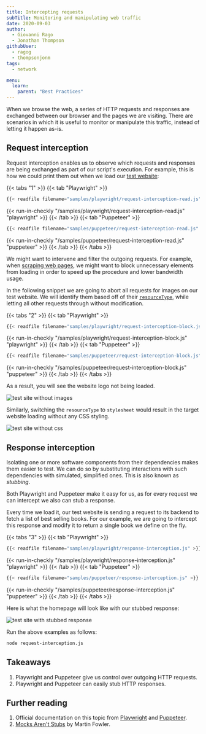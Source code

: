 ```yaml
---
title: Intercepting requests
subTitle: Monitoring and manipulating web traffic
date: 2020-09-03
author:
  - Giovanni Rago
  - Jonathan Thompson
githubUser:
  - ragog
  - thompsonjonm
tags:
  - network

menu:
  learn:
    parent: "Best Practices"
---
```


When we browse the web, a series of HTTP requests and responses are exchanged between our browser and the pages we are visiting. There are scenarios in which it is useful to monitor or manipulate this traffic, instead of letting it happen as-is.

<!-- more -->

## Request interception

Request interception enables us to observe which requests and responses are being exchanged as part of our script's execution. For example, this is how we could print them out when we load our [test website](https://danube-webshop.herokuapp.com):

{{< tabs "1" >}}
{{< tab "Playwright" >}}
```js
{{< readfile filename="samples/playwright/request-interception-read.js" >}}
```
{{< run-in-checkly "/samples/playwright/request-interception-read.js" "playwright"  >}}
{{< /tab >}}
{{< tab "Puppeteer" >}}
```js
{{< readfile filename="samples/puppeteer/request-interception-read.js" >}}
```
{{< run-in-checkly "/samples/puppeteer/request-interception-read.js" "puppeteer"  >}}
{{< /tab >}}
{{< /tabs >}}

We might want to intervene and filter the outgoing requests. For example, when [scraping web pages](/learn/headless/basics-scraping/), we might want to block unnecessary elements from loading in order to speed up the procedure and lower bandwidth usage.

In the following snippet we are going to abort all requests for images on our test website. We will identify them based off of their [`resourceType`](https://pptr.dev/#?product=Puppeteer&version=v10.2.0&show=api-httprequestresourcetype), while letting all other requests through without modification.

{{< tabs "2" >}}
{{< tab "Playwright" >}}
```js {hl_lines=["11-13"]}
{{< readfile filename="samples/playwright/request-interception-block.js" >}}
```
{{< run-in-checkly "/samples/playwright/request-interception-block.js" "playwright"  >}}
{{< /tab >}}
{{< tab "Puppeteer" >}}
```js {hl_lines=[13,14]}
{{< readfile filename="samples/puppeteer/request-interception-block.js" >}}
```
{{< run-in-checkly "/samples/puppeteer/request-interception-block.js" "puppeteer"  >}}
{{< /tab >}}
{{< /tabs >}}

 As a result, you will see the website logo not being loaded.

 ![test site without images](/samples/images/request-interception-image.png)

 Similarly, switching the `resourceType` to `stylesheet` would result in the target website loading without any CSS styling.

 ![test site without css](/samples/images/request-interception-css.png)

## Response interception

Isolating one or more software components from their dependencies makes them easier to test. We can do so by substituting interactions with such dependencies with simulated, simplified ones. This is also known as _stubbing_.

Both Playwright and Puppeteer make it easy for us, as for every request we can intercept we also can stub a response.

Every time we load it, our test website is sending a request to its backend to fetch a list of best selling books. For our example, we are going to intercept this response and modify it to return a single book we define on the fly.

{{< tabs "3" >}}
{{< tab "Playwright" >}}
```js {hl_lines=[18,23]}
{{< readfile filename="samples/playwright/response-interception.js" >}}
```
{{< run-in-checkly "/samples/playwright/response-interception.js" "playwright"  >}}
{{< /tab >}}
{{< tab "Puppeteer" >}}
```js {hl_lines=[18,26]}
{{< readfile filename="samples/puppeteer/response-interception.js" >}}
```
{{< run-in-checkly "/samples/puppeteer/response-interception.js" "puppeteer"  >}}
{{< /tab >}}
{{< /tabs >}}

Here is what the homepage will look like with our stubbed response:

![test site with stubbed response](/samples/images/response-interception.png)

Run the above examples as follows:
```sh
node request-interception.js
```

## Takeaways

1. Playwright and Puppeteer give us control over outgoing HTTP requests.
2. Playwright and Puppeteer can easily stub HTTP responses.

## Further reading

1. Official documentation on this topic from [Playwright](https://playwright.dev/docs/network) and [Puppeteer](https://pptr.dev/#?product=Puppeteer&version=v5.2.1&show=api-class-httprequest).
2. [Mocks Aren't Stubs](https://martinfowler.com/articles/mocksArentStubs.html) by Martin Fowler.
